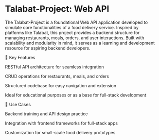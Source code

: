 # Talabat-Project: Web API
The Talabat-Project is a foundational Web API application developed to simulate core functionalities of a food delivery service. Inspired by platforms like Talabat, this project provides a backend structure for managing restaurants, meals, orders, and user interactions. Built with scalability and modularity in mind, it serves as a learning and development resource for aspiring backend developers.


🔧 Key Features

RESTful API architecture for seamless integration

CRUD operations for restaurants, meals, and orders

Structured codebase for easy navigation and extension

Ideal for educational purposes or as a base for full-stack development



🚀 Use Cases

Backend training and API design practice

Integration with frontend frameworks for full-stack apps

Customization for small-scale food delivery prototypes
